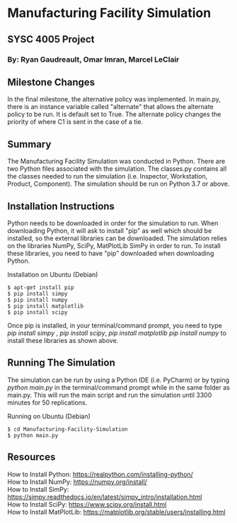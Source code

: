 # Manufacturing Facility Simulation
## SYSC 4005 Project
### By: Ryan Gaudreault, Omar Imran, Marcel LeClair
## Milestone Changes
In the final milestone, the alternative policy was implemented. In main.py, there is an instance variable called "alternate" 
that allows the alternate policy to be run. It is default set to True. The alternate policy changes 
the priority of where C1 is sent in the case of a tie.
## Summary 
The Manufacturing Facility Simulation was conducted in Python.
There are two Python files associated with the simulation. The 
classes.py contains all the classes needed to run the simulation 
(i.e. Inspector, Workstation, Product, Component). The simulation should be run 
on Python 3.7 or above. 

## Installation Instructions
Python needs to be downloaded in order for the simulation to run. 
When downloading Python, it will ask to install "pip"  as well which 
should be installed, so the external libraries can be downloaded.
The simulation relies on the libraries NumPy, SciPy, MatPlotLib SimPy in order to run. 
To install these libraries, you need to have "pip" downloaded when downloading 
Python. </br>

Installation on Ubuntu (Debian) 
```
$ apt-get install pip
$ pip install simpy
$ pip install numpy
$ pip install matplotlib 
$ pip install scipy
```

Once pip is installed, in your terminal/command prompt, you need to 
type *pip install simpy* , *pip install scipy*, *pip install matplotlib* 
*pip install numpy* to install these libraries as shown above. 

## Running The Simulation 
 The simulation can be run by using a Python IDE (i.e. PyCharm) or by typing
 *python main.py* in the terminal/command prompt while in the same folder as 
 main.py. This will run the main script and run the simulation until 3300 minutes for 50 replications. 
 
 Running on Ubuntu (Debian)
 ```
$ cd Manufacturing-Facility-Simulation
$ python main.py
```
 
## Resources 

How to Install Python: https://realpython.com/installing-python/ </br>
How to Install NumPy: https://numpy.org/install/ </br>
How to Install SimPy: https://simpy.readthedocs.io/en/latest/simpy_intro/installation.html </br>
How to Install SciPy: https://www.scipy.org/install.html </br>
How to Install MatPlotLib: https://matplotlib.org/stable/users/installing.html
